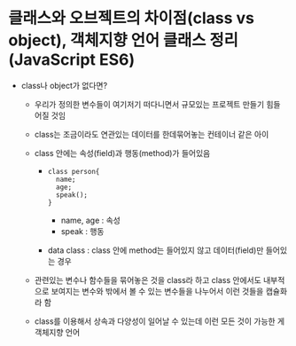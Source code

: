 # 클래스와 오브젝트의 차이점(class vs object), 객체지향 언어 클래스 정리 (JavaScript ES6)

- class나 object가 없다면?

  - 우리가 정의한 변수들이 여기저기 떠다니면서 규모있는 프로젝트 만들기 힘들어질 것임

  - class는 조금이라도 연관있는 데이터를 한데묶어놓는 컨테이너 같은 아이

  - class 안에는 속성(field)과 행동(method)가 들어있음

    - ```
      class person{
      	name;
      	age;
      	speak();
      }
      ```

      - name, age : 속성
      - speak : 행동

    - data class : class 안에 method는 들어있지 않고 데이터(field)만 들어있는 경우

  - 관련있는 변수나 함수들을 묶어놓은 것을 class라 하고 class 안에서도 내부적으로 보여지는 변수와 밖에서 볼 수 있는 변수들을 나누어서 이런 것들을 캡슐화라 함

  - class를 이용해서 상속과 다양성이 일어날 수 있는데 이런 모든 것이 가능한 게 객체지향 언어